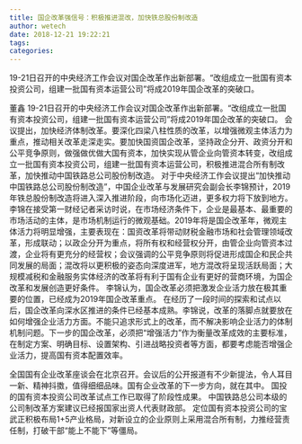 ```yaml
---
title: 国企改革强信号：积极推进混改，加快铁总股份制改造
author: wetech
date: 2018-12-21 19:22:21
tags: 
categories: 
---
```

19-21日召开的中央经济工作会议对国企改革作出新部署。“改组成立一批国有资本投资公司，组建一批国有资本运营公司”将成2019年国企改革的突破口。
<!-- more -->
董鑫
19-21日召开的中央经济工作会议对国企改革作出新部署。“改组成立一批国有资本投资公司，组建一批国有资本运营公司”将成2019年国企改革的突破口。
会议提出，加快经济体制改革。要深化四梁八柱性质的改革，以增强微观主体活力为重点，推动相关改革走深走实。要加快国资国企改革，坚持政企分开、政资分开和公平竞争原则，做强做优做大国有资本，加快实现从管企业向管资本转变，改组成立一批国有资本投资公司，组建一批国有资本运营公司，积极推进混合所有制改革，加快推动中国铁路总公司股份制改造。
对于中央经济工作会议提出“加快推动中国铁路总公司股份制改造”，中国企业改革与发展研究会副会长李锦预计，2019年铁总股份制改造将进入深入推进阶段，向市场化迈进，更多权力将下放到地方。
李锦在接受第一财经记者采访时说，在市场经济条件下，企业是最基本、最重要的市场活动的主体，是市场机制运行的微观基础。2019年将是国企改革年，微观主体活力将明显增强，主要表现在：国资改革将带动财税金融市场和社会管理领域改革，形成联动；以政企分开为重点，将所有权和经营权分开，由管企业向管资本过渡，企业将有更充分的经营权；会议强调的公平竞争原则将促进形成国企和民企共同发展的局面；混改将以更积极的姿态向深度进军，地方混改将呈现活跃局面；大规模减税和金融服务实体经济的改革将有利于国有企业有更好的营商环境，为国企改革和发展创造更好条件。
李锦认为，国企改革必须把激发企业活力放在极其重要的位置，已经成为2019年国企改革重点。
在经历了一段时间的探索和试点以后，国企改革向深水区推进的条件已经基本成熟。李锦说，改革的落脚点就要放在如何增强企业活力方面。不能只追求形式上的改革，而不解决影响企业活力的体制机制问题。下一步的国企改革，必须把“增强活力”作为衡量改革成效的主要标准，在制定方案、明确目标、设置架构、引进战略投资者等方面，都要考虑能否增强企业活力，提高国有资本配置效率。
 
 
 
全国国有企业改革座谈会在北京召开。会议后的公开报道有不少新提法，令人耳目一新、精神抖擞，值得细细品味。国有企业改革的下一步方向，就在其中。
国投的国有资本投资公司改革试点工作已取得了阶段性成果。
中国铁路总公司本级的公司制改革方案建议已经报国家出资人代表财政部。
定位国有资本投资公司的宝武正积极布局1+5产业格局，对新设立的企业原则上采用混合所有制，力推经营责任制，打破干部“能上不能下”等僵局。
